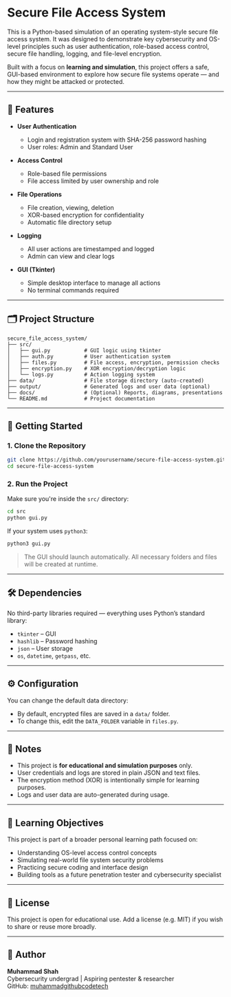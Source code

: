 # Secure File Access System

This is a Python-based simulation of an operating system-style secure file access system. It was designed to demonstrate key cybersecurity and OS-level principles such as user authentication, role-based access control, secure file handling, logging, and file-level encryption.

Built with a focus on **learning and simulation**, this project offers a safe, GUI-based environment to explore how secure file systems operate — and how they might be attacked or protected.

---

## 🔐 Features

- **User Authentication**
  - Login and registration system with SHA-256 password hashing
  - User roles: Admin and Standard User

- **Access Control**
  - Role-based file permissions
  - File access limited by user ownership and role

- **File Operations**
  - File creation, viewing, deletion
  - XOR-based encryption for confidentiality
  - Automatic file directory setup

- **Logging**
  - All user actions are timestamped and logged
  - Admin can view and clear logs

- **GUI (Tkinter)**
  - Simple desktop interface to manage all actions
  - No terminal commands required

---

## 🗂 Project Structure

```
secure_file_access_system/
├── src/
│   ├── gui.py           # GUI logic using tkinter
│   ├── auth.py          # User authentication system
│   ├── files.py         # File access, encryption, permission checks
│   ├── encryption.py    # XOR encryption/decryption logic
│   └── logs.py          # Action logging system
├── data/                # File storage directory (auto-created)
├── output/              # Generated logs and user data (optional)
├── docs/                # (Optional) Reports, diagrams, presentations
└── README.md            # Project documentation
```

---

## 🚀 Getting Started

### 1. Clone the Repository

```bash
git clone https://github.com/yourusername/secure-file-access-system.git
cd secure-file-access-system
```

### 2. Run the Project

Make sure you're inside the `src/` directory:

```bash
cd src
python gui.py
```

If your system uses `python3`:

```bash
python3 gui.py
```

> The GUI should launch automatically. All necessary folders and files will be created at runtime.

---

## 🛠 Dependencies

No third-party libraries required — everything uses Python’s standard library:

- `tkinter` – GUI
- `hashlib` – Password hashing
- `json` – User storage
- `os`, `datetime`, `getpass`, etc.

---

## ⚙️ Configuration

You can change the default data directory:

- By default, encrypted files are saved in a `data/` folder.
- To change this, edit the `DATA_FOLDER` variable in `files.py`.

---

## 📌 Notes

- This project is **for educational and simulation purposes** only.
- User credentials and logs are stored in plain JSON and text files.
- The encryption method (XOR) is intentionally simple for learning purposes.
- Logs and user data are auto-generated during usage.

---

## 🧠 Learning Objectives

This project is part of a broader personal learning path focused on:

- Understanding OS-level access control concepts
- Simulating real-world file system security problems
- Practicing secure coding and interface design
- Building tools as a future penetration tester and cybersecurity specialist

---

## 📜 License

This project is open for educational use. Add a license (e.g. MIT) if you wish to share or reuse more broadly.

---

## 👤 Author

**Muhammad Shah**  
Cybersecurity undergrad | Aspiring pentester & researcher  
GitHub: [muhammadgithubcodetech](https://github.com/muhammadgithubcodetech)